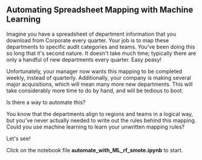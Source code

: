 ## Automating Spreadsheet Mapping with Machine Learning

Imagine you have a spreadsheet of department information that you download from Corporate every quarter. Your job is to map these departments to specific audit categories and teams. You've been doing this so long that it's second nature. It doesn't take much time; typically there are only a handful of new departments every quarter. Easy peasy!

Unfortunately, your manager now wants this mapping to be completed weekly, instead of quarterly. Additionally, your company is making several major acquisitions, which will mean many more new departments. This will take considerably more time to do by hand, and will be tedious to boot.

Is there a way to automate this?

You know that the departments align to regions and teams in a logical way, but you've never actually needed to write out the rules behind this mapping. Could you use machine learning to learn your unwritten mapping rules?

Let's see!

Click on the notebook file **automate_with_ML_rf_smote.ipynb** to start.
